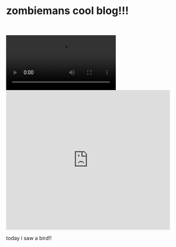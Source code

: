 <html lang="en">
<head>
  <meta charset="UTF-8">
  <meta name="viewport" content="width=device-width, inital-scale-1.0">
  <title>Document</title>
</head>
<body>
  <h1>zombiemans cool blog!!!</h1>
  <p>&nbsp;</p>
  <video controls="controls" width="300" height="150">
  <source src="http://www.bitview.net/embed.php?v=JPuj7_jMlqI" type="video/mp4"></video>
  <iframe id="embedplayer" src="http://www.bitview.net/embed.php?v=d74xLA01Mvn" width="448" height="382" allowfullscreen scrolling="off" frameborder="0"></iframe>
  </video>
  </p>
  <p>today i saw a bird!!</p>
</body>
</html>
